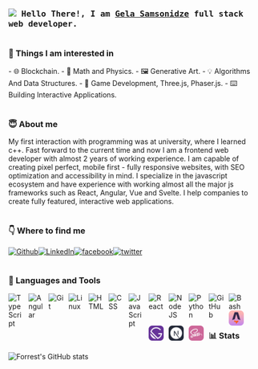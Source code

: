 <h3 align="left">
        <samp><img src="https://media.giphy.com/media/hvRJCLFzcasrR4ia7z/giphy.gif" width="20"> Hello There!, I am
                <b><a target="_blank" href="https://www.linkedin.com/in/gsam1">Gela Samsonidze</a> full stack web developer.</b>
        </samp>
</h3>

#

<h3>🧠 Things I am interested in </h3>
- 🌐 Blockchain.
- 🧮 Math and Physics.
- 🖼️ Generative Art. 
- 💡 Algorithms And Data Structures.
- 🏓 Game Development, Three.js, Phaser.js.
- ⌨️ Building Interactive Applications.


#

<h3>😇 About me</h3>

My first interaction with programming was at university, where I learned c++. Fast forward to the current
time and now I am a frontend web developer with almost 2 years of working experience. I am capable of creating pixel perfect, mobile
first - fully responsive websites, with SEO optimization and accessibility in mind. I specialize in the javascript ecosystem and have
experience with working almost all the major js frameworks such as React, Angular, Vue and Svelte. I help companies to create fully
featured, interactive web applications.

#

<h3>👇 Where to find me</h3>
<p>
<a href="https://github.com/hardy333" target="_blank"><img alt="Github" src="https://img.shields.io/badge/GitHub-%2312100E.svg?&style=for-the-badge&logo=Github&logoColor=white" /></a><a href="https://www.linkedin.com/in/gsam1/" target="_blank"><img alt="LinkedIn"
src="https://img.shields.io/badge/linkedin-%230077B5.svg?&style=for-the-badge&logo=linkedin&logoColor=white" /></a><a href="https://www.facebook.com/hardy5333/" target="_blank"><img alt="facebook"
src="https://img.shields.io/badge/facebook-%231DA1F2.svg?&style=for-the-badge&logo=facebook&logoColor=white" /></a><a href="https://twitter.com/gela_samsonidze" target="_blank"><img alt="twitter"
src="https://img.shields.io/badge/twitter-%49B577B5.svg?&style=for-the-badge&logo=twitter&logoColor=white" /></a>
</p>

#

### 🧰 Languages and Tools

<img align="left" alt="TypeScript" width="30px" style="padding-right:10px;" src="https://cdn.jsdelivr.net/gh/devicons/devicon/icons/typescript/typescript-plain.svg" />
<img align="left" alt="Angular" width="30px" style="padding-right:10px;" src="https://cdn.jsdelivr.net/gh/devicons/devicon/icons/angularjs/angularjs-plain.svg" />
<img align="left" alt="Git" width="30px" style="padding-right:10px;" src="https://cdn.jsdelivr.net/gh/devicons/devicon/icons/git/git-original.svg" />
<img align="left" alt="Linux" width="30px" style="padding-right:10px;" src="https://cdn.jsdelivr.net/gh/devicons/devicon/icons/linux/linux-original.svg" />
<img align="left" alt="HTML" width="30px" style="padding-right:10px;" src="https://cdn.jsdelivr.net/gh/devicons/devicon/icons/html5/html5-plain.svg" />
<img align="left" alt="CSS" width="30px" style="padding-right:10px;" src="https://cdn.jsdelivr.net/gh/devicons/devicon/icons/css3/css3-plain.svg" />
<img align="left" alt="JavaScript" width="30px" style="padding-right:10px;" src="https://cdn.jsdelivr.net/gh/devicons/devicon/icons/javascript/javascript-plain.svg" />
<img align="left" alt="React" width="30px" style="padding-right:10px;" src="https://cdn.jsdelivr.net/gh/devicons/devicon/icons/react/react-original.svg" />
<img align="left" alt="NodeJS" width="30px" style="padding-right:10px;" src="https://cdn.jsdelivr.net/gh/devicons/devicon/icons/nodejs/nodejs-original.svg" />
<img align="left" alt="Python" width="30px" style="padding-right:10px;" src="https://cdn.jsdelivr.net/gh/devicons/devicon/icons/python/python-plain.svg" />
<img align="left" alt="GitHub" width="30px" style="padding-right:10px;" src="https://cdn.jsdelivr.net/gh/devicons/devicon/icons/github/github-original.svg" />
<img align="left" alt="Bash" width="30px" style="padding-right:10px;" src="https://cdn.jsdelivr.net/gh/devicons/devicon/icons/bash/bash-original.svg" />
<img align="left" alt="Astro" width="30px" style="padding-right:10px;" src="https://raw.githubusercontent.com/tandpfun/skill-icons/main/icons/Astro.svg" />
<img align="left" alt="gatsby" width="30px" style="padding-right:10px;" src="https://raw.githubusercontent.com/tandpfun/skill-icons/main/icons/Gatsby.svg" />
<img align="left" alt="next" width="30px" style="padding-right:10px;" src="https://raw.githubusercontent.com/tandpfun/skill-icons/main/icons/NextJS-Dark.svg" />
<img align="left" alt="scss" width="30px" style="padding-right:10px;" src="https://raw.githubusercontent.com/tandpfun/skill-icons/main/icons/Sass.svg" />



<br />
<br />

#

### 📊 Stats

![Forrest's GitHub stats](https://github-readme-stats.vercel.app/api?username=hardy333&show_icons=true&theme=gruvbox)


#



